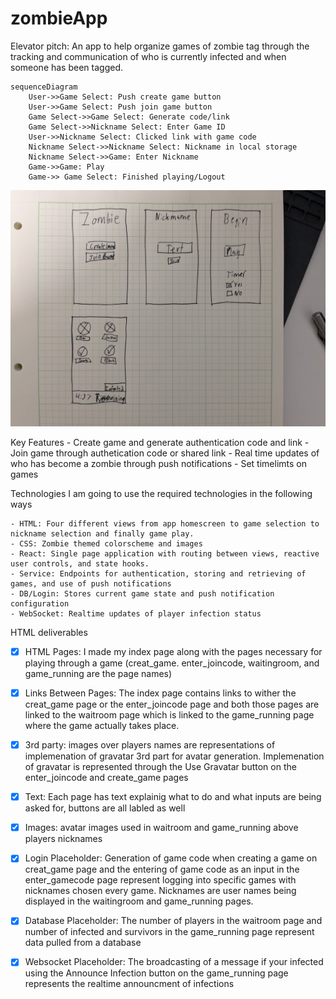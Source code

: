 # zombieApp

Elevator pitch: An app to help organize games of zombie tag through the tracking and communication of who is currently infected and when someone has been tagged.

```mermaid
sequenceDiagram
    User->>Game Select: Push create game button
    User->>Game Select: Push join game button
    Game Select->>Game Select: Generate code/link
    Game Select->>Nickname Select: Enter Game ID
    User->>Nickname Select: Clicked link with game code
    Nickname Select->>Nickname Select: Nickname in local storage
    Nickname Select->>Game: Enter Nickname
    Game->>Game: Play
    Game->> Game Select: Finished playing/Logout
```

![](design/rough_ui.jpg)

Key Features
    - Create game and generate authentication code and link
    - Join game through authetication code or shared link
    - Real time updates of who has become a zombie through push notifications
    - Set timelimts on games

Technologies
    I am going to use the required technologies in the following ways

    - HTML: Four different views from app homescreen to game selection to nickname selection and finally game play.
    - CSS: Zombie themed colorscheme and images
    - React: Single page application with routing between views, reactive user controls, and state hooks.
    - Service: Endpoints for authentication, storing and retrieving of games, and use of push notifications
    - DB/Login: Stores current game state and push notification configuration
    - WebSocket: Realtime updates of player infection status

HTML deliverables
    
- [x] HTML Pages: I made my index page along with the pages necessary for playing through a game (creat_game. enter_joincode, waitingroom, and game_running are the page names)
- [x] Links Between Pages: The index page contains links to wither the creat_game page or the enter_joincode page and both those pages are linked to the waitroom page which is linked to the game_running page where the game actually takes place.
- [x] 3rd party: images over players names are representations of implemenation of gravatar 3rd part for avatar generation. Implemenation of gravatar is represented through the Use Gravatar button on the enter_joincode and create_game pages
- [x] Text: Each page has text explainig what to do and what inputs are being asked for, buttons are all labled as well
- [x] Images: avatar images used in waitroom and game_running above players nicknames
- [x] Login Placeholder: Generation of game code when creating a game on creat_game page and the entering of game code as an input in the enter_gamecode page represent logging into specific games with nicknames chosen every game. Nicknames are user names being displayed in the waitingroom and game_running pages.
- [x] Database Placeholder: The number of players in the waitroom page and number of infected and survivors in the game_running page represent data pulled from a database
- [x] Websocket Placeholder: The broadcasting of a message if your infected using the Announce Infection button on the game_running page represents the realtime announcment of infections


